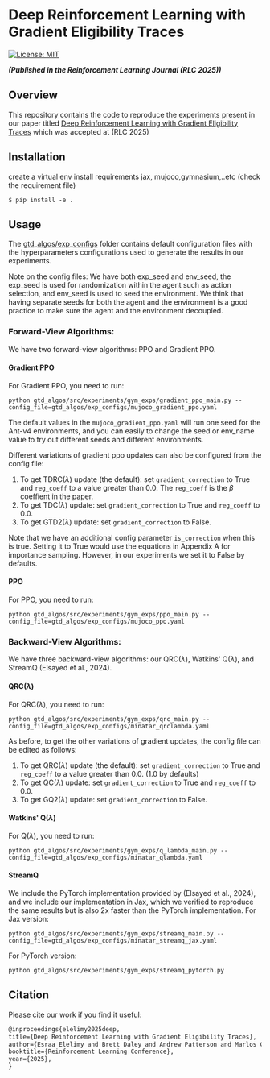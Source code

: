 # Deep Reinforcement Learning with Gradient Eligibility Traces

[![License: MIT](https://img.shields.io/badge/License-MIT-yellow.svg)](https://opensource.org/licenses/MIT)

***(Published in the Reinforcement Learning Journal (RLC 2025))***


## Overview
This repository contains the code to reproduce the experiments present in our paper titled [Deep Reinforcement Learning with Gradient Eligibility Traces](https://openreview.net/pdf?id=LZAafvwVMa) which was accepted at (RLC 2025) 


## Installation
create a virtual env
install requirements jax, mujoco,gymnasium,..etc (check the requirement file)

```
$ pip install -e .
```

## Usage
The [gtd_algos/exp_configs](gtd_algos/exp_configs) folder contains default configuration files with the hyperparameters configurations used to generate the results in our experiments.

Note on the config files: We have both exp_seed and env_seed, the exp_seed is used for randomization within the agent such as action selection, and env_seed is used to seed the environment. We think that having separate seeds for both the agent and the environment is a good practice to make sure the agent and the environment decoupled.

### Forward-View Algorithms:
We have two forward-view algorithms: PPO and Gradient PPO.
#### Gradient PPO
For Gradient PPO, you need to run:
```
python gtd_algos/src/experiments/gym_exps/gradient_ppo_main.py --config_file=gtd_algos/exp_configs/mujoco_gradient_ppo.yaml
```
The default values in the ```mujoco_gradient_ppo.yaml``` will run one seed for the Ant-v4 environments, and you can easily to change the seed or env_name value to try out different seeds and different environments. 

Different variations of gradient ppo updates can also be configured from the config file:
1. To get TDRC($\lambda$) update (the default): set ```gradient_correction``` to True and ```reg_coeff``` to a value greater than 0.0. The ```reg_coeff``` is the $\beta$ coeffient in the paper.
2. To get TDC($\lambda$) update: set ```gradient_correction``` to True and ```reg_coeff``` to 0.0.
3. To get GTD2($\lambda$) update: set ```gradient_correction``` to False.

Note that we have an additional config parameter ```is_correction``` when this is true. Setting it to True would use the equations in Appendix A for importance sampling. However, in our experiments we set it to False by defaults.

#### PPO
For PPO, you need to run:
```
python gtd_algos/src/experiments/gym_exps/ppo_main.py --config_file=gtd_algos/exp_configs/mujoco_ppo.yaml
```

### Backward-View Algorithms:
We have three backward-view algorithms: our QRC($\lambda$), Watkins' Q($\lambda$), and StreamQ (Elsayed et al., 2024).

#### QRC($\lambda$)
For QRC($\lambda$), you need to run:
```
python gtd_algos/src/experiments/gym_exps/qrc_main.py --config_file=gtd_algos/exp_configs/minatar_qrclambda.yaml
```
As before, to get the other variations of gradient updates, the config file can be edited as follows:

1. To get QRC($\lambda$) update (the default): set ```gradient_correction``` to True and ```reg_coeff``` to a value greater than 0.0. (1.0 by defaults)
2. To get QC($\lambda$) update: set ```gradient_correction``` to True and ```reg_coeff``` to 0.0.
3. To get GQ2($\lambda$) update: set ```gradient_correction``` to False.



#### Watkins' Q($\lambda$)
For Q($\lambda$), you need to run:
```
python gtd_algos/src/experiments/gym_exps/q_lambda_main.py --config_file=gtd_algos/exp_configs/minatar_qlambda.yaml
```

#### StreamQ
We include the PyTorch implementation provided by (Elsayed et al., 2024), and we include our implementation in Jax, which we verified to reproduce the same results but is also 2x faster than the PyTorch implementation. 
For Jax version:
```
python gtd_algos/src/experiments/gym_exps/streamq_main.py --config_file=gtd_algos/exp_configs/minatar_streamq_jax.yaml
```

For PyTorch version:
```
python gtd_algos/src/experiments/gym_exps/streamq_pytorch.py
```


## Citation
Please cite our work if you find it useful:

```latex
@inproceedings{elelimy2025deep,
title={Deep Reinforcement Learning with Gradient Eligibility Traces},
author={Esraa Elelimy and Brett Daley and Andrew Patterson and Marlos C. Machado and Adam White and Martha White},
booktitle={Reinforcement Learning Conference},
year={2025},
}
```